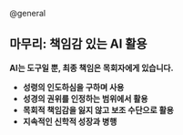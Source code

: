 @general

## 마무리: 책임감 있는 AI 활용

**AI는 도구일 뿐, 최종 책임은 목회자에게 있습니다.**

- **성령의 인도하심을 구하며 사용**
- **성경의 권위를 인정하는 범위에서 활용**
- **목회적 책임감을 잃지 않고 보조 수단으로 활용**
- **지속적인 신학적 성장과 병행**
